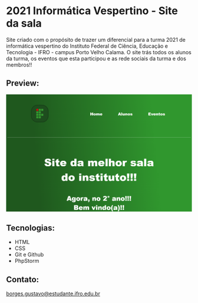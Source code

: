 # 2021 Informática Vespertino - Site da sala

Site criado com o propósito de trazer um diferencial para a turma 2021 de informática vespertino do Instituto Federal de Ciência, Educação e Tecnologia - IFRO - campus Porto Velho Calama. O site trás todos os alunos da turma, os eventos que esta participou e as rede sociais da turma e dos membros!!

## Preview:
![preview](./.github/preview.png)

[//]: # (Adicionar o link para o site)
## Tecnologias:
- HTML
- CSS
- Git e Github
- PhpStorm

## Contato:
borges.gustavo@estudante.ifro.edu.br
